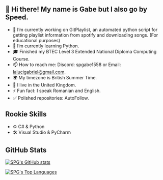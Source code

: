 ## 👋 Hi there! My name is Gabe but I also go by Speed.

- 🔭 I’m currently working on GitPlaylist, an automated python script for getting playlist information from spotify and downloading songs. (For educational purposes)
- 🌱 I’m currently learning Python.
- 🎓 Finished my BTEC Level 3 Extended National Diploma Computing Course.
- 📫 How to reach me: Discord: spgabe1558 or Email: lalucigabriel@gmail.com.
- 🌍 My timezone is British Summer Time.
- 📌 I live in the United Kingdom.
- ⚡ Fun fact: I speak Romanian and English.
- ✅ Polished repositories: AutoFollow.

## Rookie Skills
- ⚙ C# & Python
- 🛠 Visual Studio & PyCharm

## GitHub Stats
[![SPG's GitHub stats](https://github-readme-stats.vercel.app/api?username=sleepygabes&theme=dark&show_icons=true)](https://github.com/anuraghazra/github-readme-stats)

[![SPG's Top Languages](https://github-readme-stats.vercel.app/api/top-langs/?username=sleepygabes&layout=compact&theme=dark)](https://github.com/guvacode/github-readme-stats)

<!--
**SleepyGabes/SleepyGabes** is a ✨ _special_ ✨ repository because its `README.md` (this file) appears on your GitHub profile.
-->
